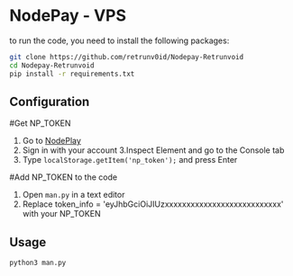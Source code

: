 # NodePay - VPS

to run the code, you need to install the following packages:

```bash
git clone https://github.com/retrunv0id/Nodepay-Retrunvoid
cd Nodepay-Retrunvoid
pip install -r requirements.txt
```
## Configuration
#Get NP_TOKEN
1. Go to [NodePlay](https://app.nodepay.ai/register?ref=yyk8pF3JHwKj6Rl)
2. Sign in with your account
3.Inspect Element and go to the Console tab
4. Type `localStorage.getItem('np_token');` and press Enter

#Add NP_TOKEN to the code
1. Open `man.py` in a text editor
2. Replace token_info = 'eyJhbGciOiJIUzxxxxxxxxxxxxxxxxxxxxxxxxxxx' with your NP_TOKEN

## Usage
```bash
python3 man.py
```
